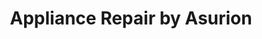 ---
title: "Appliance Repair by Asurion"
url: /nashville/appliance-repair-by-asurion-west-end-avenue/
shop: Haushaltsgeräte
---
